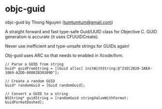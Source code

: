 objc-guid
=========

objc-guid by Thong Nguyen (tumtumtum@gmail.com)

A straight forward and fast type-safe Guid/UUID class for Objective C. GUID generation is accurate (it uses CFUUIDCreate).

Never use inefficient and type-unsafe strings for GUIDs again!

Obj-guid uses ARC so that needs to enabled in Xcode/llvm.

	// Parse a GUID from string
	Guid* guidFromString = [[Guid alloc] initWithString:@"21EC2020-3AEA-1069-A2DD-08002B30309D"];

	// Create a random GUID
	Guid* randomGuid = [Guid randomGuid];

	// Convert a GUID to a string
	NSString* guidString = [randomGuid stringValueWithFormat: GuidFormatDashed];
